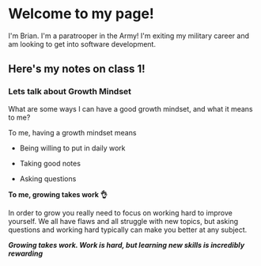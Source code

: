 # Welcome to my page! #

I'm Brian. I'm a paratrooper in the Army! I'm exiting my military career and am looking to get into software development.


## Here's my notes on class 1! 


### Lets talk about Growth Mindset

What are some ways I can have a good growth mindset, and what it means to me?

To me, having a growth mindset means

- Being willing to put in daily work

- Taking good notes

- Asking questions

**To me, growing takes work :ok_hand:** 

In order to grow you really need to focus on working hard to improve yourself. We all have flaws and all struggle with new topics, but asking questions and working hard typically can make you better at any subject.

***Growing takes work. Work is hard, but learning new skills is incredibly rewarding***


